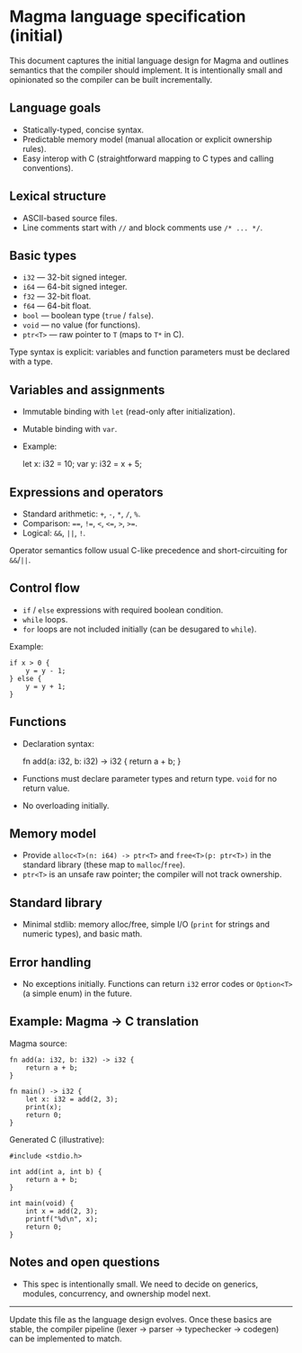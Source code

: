 # Magma language specification (initial)

This document captures the initial language design for Magma and outlines semantics that the compiler should implement. It is intentionally small and opinionated so the compiler can be built incrementally.

## Language goals

- Statically-typed, concise syntax.
- Predictable memory model (manual allocation or explicit ownership rules).
- Easy interop with C (straightforward mapping to C types and calling conventions).

## Lexical structure

- ASCII-based source files.
- Line comments start with `//` and block comments use `/* ... */`.

## Basic types

- `i32` — 32-bit signed integer.
- `i64` — 64-bit signed integer.
- `f32` — 32-bit float.
- `f64` — 64-bit float.
- `bool` — boolean type (`true` / `false`).
- `void` — no value (for functions).
- `ptr<T>` — raw pointer to `T` (maps to `T*` in C).

Type syntax is explicit: variables and function parameters must be declared with a type.

## Variables and assignments

- Immutable binding with `let` (read-only after initialization).
- Mutable binding with `var`.
- Example:

    let x: i32 = 10;
    var y: i32 = x + 5;

## Expressions and operators

- Standard arithmetic: `+`, `-`, `*`, `/`, `%`.
- Comparison: `==`, `!=`, `<`, `<=`, `>`, `>=`.
- Logical: `&&`, `||`, `!`.

Operator semantics follow usual C-like precedence and short-circuiting for `&&`/`||`.

## Control flow

- `if` / `else` expressions with required boolean condition.
- `while` loops.
- `for` loops are not included initially (can be desugared to `while`).

Example:

    if x > 0 {
        y = y - 1;
    } else {
        y = y + 1;
    }

## Functions

- Declaration syntax:

    fn add(a: i32, b: i32) -> i32 {
        return a + b;
    }

- Functions must declare parameter types and return type. `void` for no return value.
- No overloading initially.

## Memory model

- Provide `alloc<T>(n: i64) -> ptr<T>` and `free<T>(p: ptr<T>)` in the standard library (these map to `malloc`/`free`).
- `ptr<T>` is an unsafe raw pointer; the compiler will not track ownership.

## Standard library

- Minimal stdlib: memory alloc/free, simple I/O (`print` for strings and numeric types), and basic math.

## Error handling

- No exceptions initially. Functions can return `i32` error codes or `Option<T>` (a simple enum) in the future.

## Example: Magma -> C translation

Magma source:

    fn add(a: i32, b: i32) -> i32 {
        return a + b;
    }

    fn main() -> i32 {
        let x: i32 = add(2, 3);
        print(x);
        return 0;
    }

Generated C (illustrative):

    #include <stdio.h>

    int add(int a, int b) {
        return a + b;
    }

    int main(void) {
        int x = add(2, 3);
        printf("%d\n", x);
        return 0;
    }

## Notes and open questions

- This spec is intentionally small. We need to decide on generics, modules, concurrency, and ownership model next.

---

Update this file as the language design evolves. Once these basics are stable, the compiler pipeline (lexer -> parser -> typechecker -> codegen) can be implemented to match.
